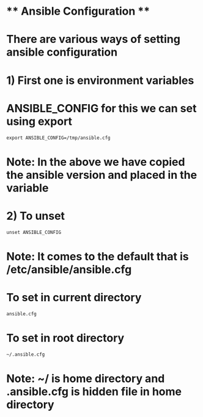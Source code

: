 # ** Ansible Configuration **

# There are various ways of setting ansible configuration

# 1) First one is environment variables
# ANSIBLE_CONFIG for this we can set using export 
```
export ANSIBLE_CONFIG=/tmp/ansible.cfg
```
# Note: In the above we have copied the ansible version and placed in the variable 
# 2) To unset
```
unset ANSIBLE_CONFIG        
```
# Note: It comes to the default that is /etc/ansible/ansible.cfg

# To set in current directory
```
ansible.cfg
```
# To set in root directory
```
~/.ansible.cfg 
```
# Note: ~/ is home directory and .ansible.cfg is hidden file in home directory

